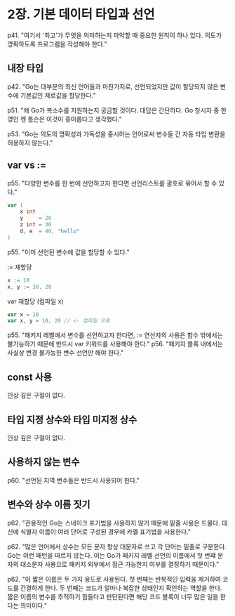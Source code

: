 # 2장. 기본 데이터 타입과 선언

p41. "여기서 '최고'가 무엇을 의미하는지 파악할 때 중요한 원칙이 하나 있다. 의도가 명확하도록 프로그램을 작성해야 한다."

## 내장 타입

p42. "Go는 대부분의 최신 언어들과 마찬가지로, 선언되었지만 값이 할당되지 않은 변수에 기본값인 제로값을 할당한다."

p51. "왜 Go가 복소수를 지원하는지 궁금할 것이다. 대답은 간단하다. Go 창시자 중 한명인 켄 톰슨은 이것이 흥미롭다고 생각했다."

p53. "Go는 의도의 명확성과 가독성을 중시하는 언어로써 변수들 간 자동 타입 변환을 허용하지 않는다."

## var vs :=

p55. "다양한 변수를 한 번에 선언하고자 한다면 선언리스트를 괄호로 묶어서 할 수 있다."

```go
var (
	x int
	y     = 20
	z int = 30
	d, e  = 40, "hello" 
)
```

p55. "이미 선언된 변수에 값을 할당할 수 있다."

:= 재할당
```go
x := 10
x, y := 30, 20
```

var 재할당 (컴파일 x)
```go
var x = 10
var x, y = 10, 20 // <- 컴파일 오류
```

p55. "패키지 레벨에서 변수를 선언하고자 한다면, := 연산자의 사용은 함수 밖에서는 불가능하기 때문에 반드시 var 키워드를 사용해야 한다."
p56. "패키지 블록 내에서는 사실상 변경 불가능한 변수 선언만 해야 한다."

## const 사용

인상 깊은 구절이 없다.

## 타입 지정 상수와 타입 미지정 상수

인상 깊은 구절이 없다.

## 사용하지 않는 변수

p60. "선언된 지역 변수들은 반드시 사용되어 한다."

## 변수와 상수 이름 짓기

p62. "관용적인 Go는 스네이크 표기법을 사용하지 않기 때문에 밑줄 사용은 드물다. 대신에 식별자 이름이 여러 단어로 구성된 경우에 카멜 표기법을 사용한다."

p62. "많은 언어에서 상수는 모든 문자 항상 대문자로 쓰고 각 단어는 밑줄로 구분한다. Go는 이런 패턴을 따르지 않는다. 이는 Go가 패키지 레벨 선언의 이름에서 첫 번쨰 문자의 대소문자 사용으로 패키지 외부에서 접근 가능한지 여부를 결정하기 때문이다."

p62. "이 짧은 이름은 두 가지 용도로 사용된다. 첫 번째는 반복적인 입력을 제거하여 코드를 간결하게 한다. 두 번째는 코드가 얼마나 복잡한 상태인지 확인하는 역할을 한다. 짧은 이름의 변수를 추적하기 힘들다고 판단된다면 해당 코드 블록이 너무 많은 일을 한다는 의미이다."